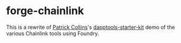 # forge-chainlink
This is a rewrite of [Patrick Collins](https://github.com/PatrickAlphaC)'s [dapptools-starter-kit](https://github.com/smartcontractkit/dapptools-starter-kit) demo of the various Chainlink tools using Foundry. 